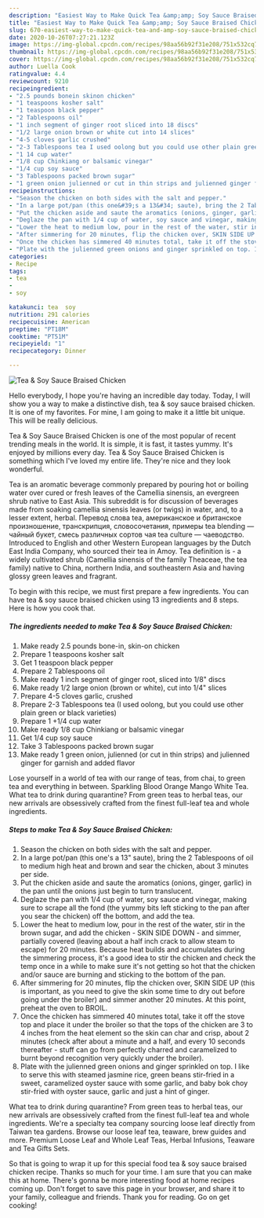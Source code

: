 ```yaml
---
description: "Easiest Way to Make Quick Tea &amp;amp; Soy Sauce Braised Chicken"
title: "Easiest Way to Make Quick Tea &amp;amp; Soy Sauce Braised Chicken"
slug: 670-easiest-way-to-make-quick-tea-and-amp-soy-sauce-braised-chicken
date: 2020-10-26T07:27:21.123Z
image: https://img-global.cpcdn.com/recipes/98aa56b92f31e208/751x532cq70/tea-soy-sauce-braised-chicken-recipe-main-photo.jpg
thumbnail: https://img-global.cpcdn.com/recipes/98aa56b92f31e208/751x532cq70/tea-soy-sauce-braised-chicken-recipe-main-photo.jpg
cover: https://img-global.cpcdn.com/recipes/98aa56b92f31e208/751x532cq70/tea-soy-sauce-braised-chicken-recipe-main-photo.jpg
author: Luella Cook
ratingvalue: 4.4
reviewcount: 9210
recipeingredient:
- "2.5 pounds bonein skinon chicken"
- "1 teaspoons kosher salt"
- "1 teaspoon black pepper"
- "2 Tablespoons oil"
- "1 inch segment of ginger root sliced into 18 discs"
- "1/2 large onion brown or white cut into 14 slices"
- "4-5 cloves garlic crushed"
- "2-3 Tablespoons tea I used oolong but you could use other plain green or black varieties"
- "1 14 cup water"
- "1/8 cup Chinkiang or balsamic vinegar"
- "1/4 cup soy sauce"
- "3 Tablespoons packed brown sugar"
- "1 green onion julienned or cut in thin strips and julienned ginger for garnish and added flavor"
recipeinstructions:
- "Season the chicken on both sides with the salt and pepper."
- "In a large pot/pan (this one&#39;s a 13&#34; saute), bring the 2 Tablespoons of oil to medium high heat and brown and sear the chicken, about 3 minutes per side."
- "Put the chicken aside and saute the aromatics (onions, ginger, garlic) in the pan until the onions just begin to turn translucent."
- "Deglaze the pan with 1/4 cup of water, soy sauce and vinegar, making sure to scrape all the fond (the yummy bits left sticking to the pan after you sear the chicken) off the bottom, and add the tea."
- "Lower the heat to medium low, pour in the rest of the water, stir in the brown sugar, and add the chicken - SKIN SIDE DOWN - and simmer, partially covered (leaving about a half inch crack to allow steam to escape) for 20 minutes. Because heat builds and accumulates during the simmering process, it&#39;s a good idea to stir the chicken and check the temp once in a while to make sure it&#39;s not getting so hot that the chicken and/or sauce are burning and sticking to the bottom of the pan."
- "After simmering for 20 minutes, flip the chicken over, SKIN SIDE UP (this is important, as you need to give the skin some time to dry out before going under the broiler) and simmer another 20 minutes. At this point, preheat the oven to BROIL."
- "Once the chicken has simmered 40 minutes total, take it off the stove top and place it under the broiler so that the tops of the chicken are 3 to 4 inches from the heat element so the skin can char and crisp, about 2 minutes (check after about a minute and a half, and every 10 seconds thereafter - stuff can go from perfectly charred and caramelized to burnt beyond recognition very quickly under the broiler)."
- "Plate with the julienned green onions and ginger sprinkled on top. I like to serve this with steamed jasmine rice, green beans stir-fried in a sweet, caramelized oyster sauce with some garlic, and baby bok choy stir-fried with oyster sauce, garlic and just a hint of ginger."
categories:
- Recipe
tags:
- tea
- 
- soy

katakunci: tea  soy 
nutrition: 291 calories
recipecuisine: American
preptime: "PT18M"
cooktime: "PT51M"
recipeyield: "1"
recipecategory: Dinner

---
```



![Tea &amp; Soy Sauce Braised Chicken](https://img-global.cpcdn.com/recipes/98aa56b92f31e208/751x532cq70/tea-soy-sauce-braised-chicken-recipe-main-photo.jpg)

Hello everybody, I hope you're having an incredible day today. Today, I will show you a way to make a distinctive dish, tea &amp; soy sauce braised chicken. It is one of my favorites. For mine, I am going to make it a little bit unique. This will be really delicious.

Tea &amp; Soy Sauce Braised Chicken is one of the most popular of recent trending meals in the world. It is simple, it is fast, it tastes yummy. It's enjoyed by millions every day. Tea &amp; Soy Sauce Braised Chicken is something which I've loved my entire life. They're nice and they look wonderful.

Tea is an aromatic beverage commonly prepared by pouring hot or boiling water over cured or fresh leaves of the Camellia sinensis, an evergreen shrub native to East Asia. This subreddit is for discussion of beverages made from soaking camellia sinensis leaves (or twigs) in water, and, to a lesser extent, herbal. Перевод слова tea, американское и британское произношение, транскрипция, словосочетания, примеры tea blending — чайный букет, смесь различных сортов чая tea culture — чаеводство. Introduced to English and other Western European languages by the Dutch East India Company, who sourced their tea in Amoy. Tea definition is - a widely cultivated shrub (Camellia sinensis of the family Theaceae, the tea family) native to China, northern India, and southeastern Asia and having glossy green leaves and fragrant.


To begin with this recipe, we must first prepare a few ingredients. You can have tea &amp; soy sauce braised chicken using 13 ingredients and 8 steps. Here is how you cook that.

<!--inarticleads1-->

##### The ingredients needed to make Tea &amp; Soy Sauce Braised Chicken:

1. Make ready 2.5 pounds bone-in, skin-on chicken
1. Prepare 1 teaspoons kosher salt
1. Get 1 teaspoon black pepper
1. Prepare 2 Tablespoons oil
1. Make ready 1 inch segment of ginger root, sliced into 1/8&#34; discs
1. Make ready 1/2 large onion (brown or white), cut into 1/4&#34; slices
1. Prepare 4-5 cloves garlic, crushed
1. Prepare 2-3 Tablespoons tea (I used oolong, but you could use other plain green or black varieties)
1. Prepare 1 +1/4 cup water
1. Make ready 1/8 cup Chinkiang or balsamic vinegar
1. Get 1/4 cup soy sauce
1. Take 3 Tablespoons packed brown sugar
1. Make ready 1 green onion, julienned (or cut in thin strips) and julienned ginger for garnish and added flavor


Lose yourself in a world of tea with our range of teas, from chai, to green tea and everything in between. Sparkling Blood Orange Mango White Tea. What tea to drink during quarantine? From green teas to herbal teas, our new arrivals are obsessively crafted from the finest full-leaf tea and whole ingredients. 

<!--inarticleads2-->

##### Steps to make Tea &amp; Soy Sauce Braised Chicken:

1. Season the chicken on both sides with the salt and pepper.
1. In a large pot/pan (this one&#39;s a 13&#34; saute), bring the 2 Tablespoons of oil to medium high heat and brown and sear the chicken, about 3 minutes per side.
1. Put the chicken aside and saute the aromatics (onions, ginger, garlic) in the pan until the onions just begin to turn translucent.
1. Deglaze the pan with 1/4 cup of water, soy sauce and vinegar, making sure to scrape all the fond (the yummy bits left sticking to the pan after you sear the chicken) off the bottom, and add the tea.
1. Lower the heat to medium low, pour in the rest of the water, stir in the brown sugar, and add the chicken - SKIN SIDE DOWN - and simmer, partially covered (leaving about a half inch crack to allow steam to escape) for 20 minutes. Because heat builds and accumulates during the simmering process, it&#39;s a good idea to stir the chicken and check the temp once in a while to make sure it&#39;s not getting so hot that the chicken and/or sauce are burning and sticking to the bottom of the pan.
1. After simmering for 20 minutes, flip the chicken over, SKIN SIDE UP (this is important, as you need to give the skin some time to dry out before going under the broiler) and simmer another 20 minutes. At this point, preheat the oven to BROIL.
1. Once the chicken has simmered 40 minutes total, take it off the stove top and place it under the broiler so that the tops of the chicken are 3 to 4 inches from the heat element so the skin can char and crisp, about 2 minutes (check after about a minute and a half, and every 10 seconds thereafter - stuff can go from perfectly charred and caramelized to burnt beyond recognition very quickly under the broiler).
1. Plate with the julienned green onions and ginger sprinkled on top. I like to serve this with steamed jasmine rice, green beans stir-fried in a sweet, caramelized oyster sauce with some garlic, and baby bok choy stir-fried with oyster sauce, garlic and just a hint of ginger.


What tea to drink during quarantine? From green teas to herbal teas, our new arrivals are obsessively crafted from the finest full-leaf tea and whole ingredients. We&#39;re a specialty tea company sourcing loose leaf directly from Taiwan tea gardens. Browse our loose leaf tea, teaware, brew guides and more. Premium Loose Leaf and Whole Leaf Teas, Herbal Infusions, Teaware and Tea Gifts Sets. 

So that is going to wrap it up for this special food tea &amp; soy sauce braised chicken recipe. Thanks so much for your time. I am sure that you can make this at home. There's gonna be more interesting food at home recipes coming up. Don't forget to save this page in your browser, and share it to your family, colleague and friends. Thank you for reading. Go on get cooking!
